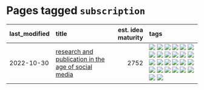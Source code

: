 # Pages tagged `subscription`

|last_modified|title|est. idea maturity|tags
|:---|:---|---:|:---|
|2022-10-30|[research and publication in the age of social media](../research-and-social.md)|2752|[![](https://img.shields.io/badge/tag-arxiv-aa21fc)](../tags/arxiv.md) [![](https://img.shields.io/badge/tag-citation-869bd0)](../tags/citation.md) [![](https://img.shields.io/badge/tag-corrections-c4c41f)](../tags/corrections.md) [![](https://img.shields.io/badge/tag-credit-53417a)](../tags/credit.md) [![](https://img.shields.io/badge/tag-curation-92ab1c)](../tags/curation.md) [![](https://img.shields.io/badge/tag-discoverability-12f6d5)](../tags/discoverability.md) [![](https://img.shields.io/badge/tag-discussion-48fb29)](../tags/discussion.md) [![](https://img.shields.io/badge/tag-feed-4db4d2)](../tags/feed.md) [![](https://img.shields.io/badge/tag-git-12eec5)](../tags/git.md) [![](https://img.shields.io/badge/tag-github-ea1833)](../tags/github.md) [![](https://img.shields.io/badge/tag-historyofscience-f14da)](../tags/historyofscience.md) [![](https://img.shields.io/badge/tag-mastodon-1043a5)](../tags/mastodon.md) [![](https://img.shields.io/badge/tag-openreview-35b163)](../tags/openreview.md) [![](https://img.shields.io/badge/tag-paperswithcode-c4fb38)](../tags/paperswithcode.md) [![](https://img.shields.io/badge/tag-platform-1eefac)](../tags/platform.md) [![](https://img.shields.io/badge/tag-publication-fecb83)](../tags/publication.md) [![](https://img.shields.io/badge/tag-reproducibility-3f9741)](../tags/reproducibility.md) [![](https://img.shields.io/badge/tag-research-c6963e)](../tags/research.md) [![](https://img.shields.io/badge/tag-retractions-6013c8)](../tags/retractions.md) [![](https://img.shields.io/badge/tag-search-e3be61)](../tags/search.md) [![](https://img.shields.io/badge/tag-socialmedia-e9b626)](../tags/socialmedia.md) [![](https://img.shields.io/badge/tag-stackoverflow-1614f8)](../tags/stackoverflow.md) [![](https://img.shields.io/badge/tag-subscription-82d6e)](../tags/subscription.md) [![](https://img.shields.io/badge/tag-transparency-834fc2)](../tags/transparency.md) [![](https://img.shields.io/badge/tag-twitter-752fd7)](../tags/twitter.md) [![](https://img.shields.io/badge/tag-validation-9c3a4a)](../tags/validation.md)|